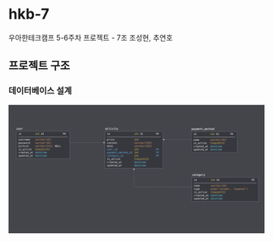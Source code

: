 # hkb-7

우아한테크캠프 5-6주차 프로젝트 - 7조 조성현, 추연호

## 프로젝트 구조

### 데이터베이스 설계

![Database ERD](docs/images/database-erd.png)
